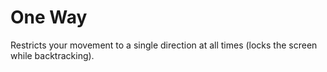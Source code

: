 # One Way

Restricts your movement to a single direction at all times (locks the screen while backtracking).
